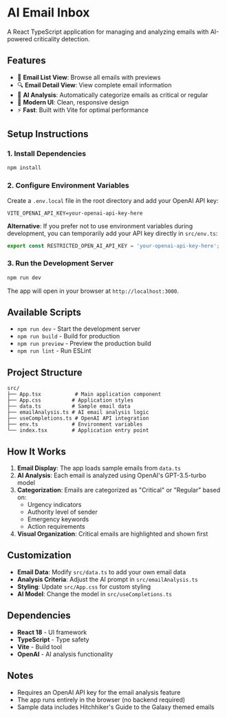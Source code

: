 # AI Email Inbox

A React TypeScript application for managing and analyzing emails with AI-powered criticality detection.

## Features

- 📧 **Email List View**: Browse all emails with previews
- 🔍 **Email Detail View**: View complete email information
- 🤖 **AI Analysis**: Automatically categorize emails as critical or regular
- 🎨 **Modern UI**: Clean, responsive design
- ⚡ **Fast**: Built with Vite for optimal performance

## Setup Instructions

### 1. Install Dependencies

```bash
npm install
```

### 2. Configure Environment Variables

Create a `.env.local` file in the root directory and add your OpenAI API key:

```env
VITE_OPENAI_API_KEY=your-openai-api-key-here
```

**Alternative**: If you prefer not to use environment variables during development, you can temporarily add your API key directly in `src/env.ts`:

```typescript
export const RESTRICTED_OPEN_AI_API_KEY = 'your-openai-api-key-here';
```

### 3. Run the Development Server

```bash
npm run dev
```

The app will open in your browser at `http://localhost:3000`.

## Available Scripts

- `npm run dev` - Start the development server
- `npm run build` - Build for production
- `npm run preview` - Preview the production build
- `npm run lint` - Run ESLint

## Project Structure

```
src/
├── App.tsx           # Main application component
├── App.css          # Application styles
├── data.ts          # Sample email data
├── emailAnalysis.ts # AI email analysis logic
├── useCompletions.ts # OpenAI API integration
├── env.ts           # Environment variables
└── index.tsx        # Application entry point
```

## How It Works

1. **Email Display**: The app loads sample emails from `data.ts`
2. **AI Analysis**: Each email is analyzed using OpenAI's GPT-3.5-turbo model
3. **Categorization**: Emails are categorized as "Critical" or "Regular" based on:
   - Urgency indicators
   - Authority level of sender
   - Emergency keywords
   - Action requirements
4. **Visual Organization**: Critical emails are highlighted and shown first

## Customization

- **Email Data**: Modify `src/data.ts` to add your own email data
- **Analysis Criteria**: Adjust the AI prompt in `src/emailAnalysis.ts`
- **Styling**: Update `src/App.css` for custom styling
- **AI Model**: Change the model in `src/useCompletions.ts`

## Dependencies

- **React 18** - UI framework
- **TypeScript** - Type safety
- **Vite** - Build tool
- **OpenAI** - AI analysis functionality

## Notes

- Requires an OpenAI API key for the email analysis feature
- The app runs entirely in the browser (no backend required)
- Sample data includes Hitchhiker's Guide to the Galaxy themed emails 